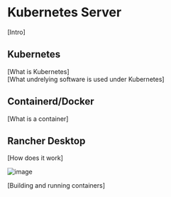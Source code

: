 # Kubernetes Server

[Intro]

## Kubernetes

[What is Kubernetes]  
[What undrelying software is used under Kubernetes]

## Containerd/Docker

[What is a container]

## Rancher Desktop

[How does it work]

![image](https://github.com/AARHUS-TECH/KubernetesServer/assets/44589560/c2022613-435e-42b2-b547-aea8dc5b5b0d)

[Building and running containers]

